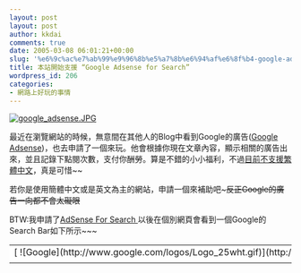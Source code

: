 ```yaml
---
layout: post
layout: post
author: kkdai
comments: true
date: 2005-03-08 06:01:21+00:00
slug: '%e6%9c%ac%e7%ab%99%e9%96%8b%e5%a7%8b%e6%94%af%e6%8f%b4-google-adsense-for-search'
title: 本站開始支援 “Google Adsense for Search”
wordpress_id: 206
categories:
- 網路上好玩的事情
---
```


[![google_adsense.JPG](http://www.evanlin.com/blog/archives/20050306/google_adsense.JPG) ](https://www.google.com/adsense/home)

最近在瀏覽網站的時候，無意間在其他人的Blog中看到Google的廣告([Google Adsense](https://www.google.com/adsense/home))，也去申請了一個來玩。他會根據你現在文章內容，顯示相關的廣告出來，並且記錄下點閱次數，支付你酬勞。算是不錯的小小福利，不過[目前不支援繁體中文](https://www.google.com/support/adsense/bin/answer.py?answer=9727&topic=140)，真是可惜~~

若你是使用簡體中文或是英文為主的網站，申請一個來補助吧~~~反正Google的廣告一向都不會太礙眼~~

BTW:我申請了[AdSense For Search ](https://www.google.com/support/adsense/bin/topic.py?topic=144)以後在個別網頁會看到一個Google的Search Bar如下所示~~~




<table bgcolor="#ffffff" >
<tr >
<td height="32" align="left" nowrap="nowrap" valign="top" >
[
![Google](http://www.google.com/logos/Logo_25wht.gif)](http://www.google.com/)









</td></tr></table>



